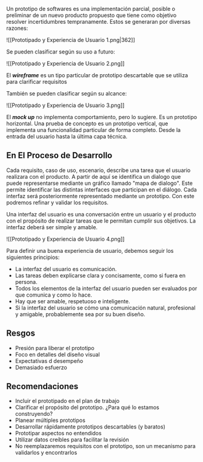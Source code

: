 Un prototipo de softwares es una implementación parcial, posible o preliminar de un nuevo producto propuesto que tiene como objetivo resolver incertidumbres tempranamente. Estos se generaran por diversas razones:

![[Prototipado y Experiencia de Usuario 1.png|362]]

Se pueden clasificar según su uso a futuro:

![[Prototipado y Experiencia de Usuario 2.png]]

El ***wireframe*** es un tipo particular de prototipo descartable que se utiliza para clarificar requisitos

También se pueden clasificar según su alcance:

![[Prototipado y Experiencia de Usuario 3.png]]

El ***mock up*** no implementa comportamiento, pero lo sugiere. Es un prototipo horizontal. Una prueba de concepto es un prototipo vertical, que implementa una funcionalidad particular de forma completo. Desde la entrada del usuario hasta la última capa técnica.

## En El Proceso de Desarrollo

Cada requisito, caso de uso, escenario, describe una tarea que el usuario realizara con el producto. A partir de aquí se identifica un dialogo que puede representarse mediante un gráfico llamado "mapa de dialogo". Este permite identificar las distintas interfaces que participan en el diálogo. Cada interfaz será posteriormente representado mediante un prototipo. Con este podremos refinar y validar los requisitos.

Una interfaz del usuario es una conversación entre un usuario y el producto con el propósito de realizar tareas que le permitan cumplir sus objetivos. La interfaz deberá ser simple y amable.

![[Prototipado y Experiencia de Usuario 4.png]]

Para definir una buena experiencia de usuario, debemos seguir los siguientes principios:

- La interfaz del usuario es comunicación.
- Las tareas deben explicarse clara y concisamente, como si fuera en persona.
- Todos los elementos de la interfaz del usuario pueden ser evaluados por que comunica y como lo hace.
- Hay que ser amable, respetuoso e inteligente.
- Si la interfaz del usuario se cómo una comunicación natural, profesional y amigable, probablemente sea por su buen diseño.

## Resgos

- Presión para liberar el prototipo
- Foco en detalles del diseño visual
- Expectativas d desempeño
- Demasiado esfuerzo

## Recomendaciones

- Incluir el prototipado en el plan de trabajo
- Clarificar el propósito del prototipo. ¿Para qué lo estamos construyendo?
- Planear múltiples prototipos
- Desarrollar rápidamente prototipos descartables (y baratos)
- Prototipar aspectos no entendidos
- Utilizar datos creíbles para facilitar la revisión
- No reemplazaremos requisitos con el prototipo, son un mecanismo para validarlos y encontrarlos
